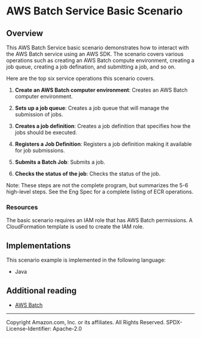 # AWS Batch Service Basic Scenario

## Overview

 This AWS Batch Service basic scenario demonstrates how to interact with the AWS Batch service using an AWS SDK.  The scenario covers various operations such as creating an AWS Batch compute environment, creating a job queue, creating a job defination, and submitting a job, and so on.

 Here are the top six service operations this scenario covers.

1. **Create an AWS Batch computer environment**: Creates an AWS Batch computer environment.

2. **Sets up a job queue**: Creates a job queue that will manage the submission of jobs.

3. **Creates a job definition**: Creates a job definition that specifies how the jobs should be executed.

4. **Registers a Job Definition**: Registers a job definition making it available for job submissions.

5. **Submits a Batch Job**: Submits a job.

6. **Checks the status of the job**: Checks the status of the job.

Note: These steps are not the complete program, but summarizes the 5-6 high-level steps. See the Eng Spec for a complete listing of ECR operations.

### Resources

The basic scenario requires an IAM role that has AWS Batch permissions. A CloudFormation template is used to create the IAM role.


## Implementations

This scenario example is implemented in the following language:

- Java


## Additional reading

- [AWS Batch](https://docs.aws.amazon.com/batch/latest/userguide/what-is-batch.html)

---

Copyright Amazon.com, Inc. or its affiliates. All Rights Reserved. SPDX-License-Identifier: Apache-2.0
